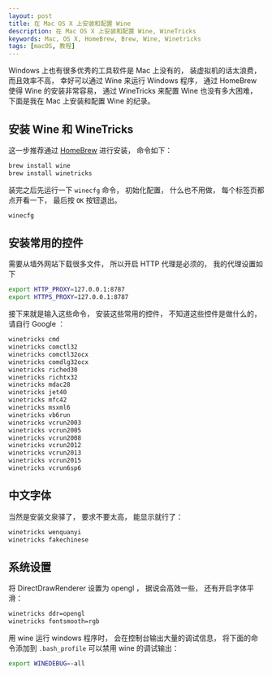 ```yaml
---
layout: post
title: 在 Mac OS X 上安装和配置 Wine
description: 在 Mac OS X 上安装和配置 Wine, WineTricks
keywords: Mac, OS X, HomeBrew, Brew, Wine, Winetricks
tags: [macOS, 教程]
---
```


Windows 上也有很多优秀的工具软件是 Mac 上没有的， 装虚拟机的话太浪费， 而且效率不高， 幸好可以通过 Wine 来运行 Windows 程序， 通过 HomeBrew 使得 Wine 的安装非常容易， 通过 WineTricks 来配置 Wine 也没有多大困难， 下面是我在 Mac 上安装和配置 Wine 的纪录。

## 安装 Wine 和 WineTricks

这一步推荐通过 [HomeBrew](https://brew.sh/) 进行安装， 命令如下：

```sh
brew install wine
brew install winetricks
```

装完之后先运行一下 `winecfg` 命令， 初始化配置， 什么也不用做， 每个标签页都点开看一下， 最后按 `OK` 按钮退出。

```sh
winecfg
```

## 安装常用的控件

需要从墙外网站下载很多文件， 所以开启 HTTP 代理是必须的， 我的代理设置如下

```sh
export HTTP_PROXY=127.0.0.1:8787
export HTTPS_PROXY=127.0.0.1:8787
```

接下来就是输入这些命令， 安装这些常用的控件， 不知道这些控件是做什么的， 请自行 Google ：

```sh
winetricks cmd
winetricks comctl32
winetricks comctl32ocx
winetricks comdlg32ocx
winetricks riched30
winetricks richtx32
winetricks mdac28
winetricks jet40
winetricks mfc42
winetricks msxml6
winetricks vb6run
winetricks vcrun2003
winetricks vcrun2005
winetricks vcrun2008
winetricks vcrun2012
winetricks vcrun2013
winetricks vcrun2015
winetricks vcrun6sp6
```

## 中文字体

当然是安装文泉驿了， 要求不要太高， 能显示就行了：

```sh
winetricks wenquanyi
winetricks fakechinese
```

## 系统设置

将 DirectDrawRenderer 设置为 opengl ， 据说会高效一些， 还有开启字体平滑：

```sh
winetricks ddr=opengl
winetricks fontsmooth=rgb
```

用 wine 运行 windows 程序时， 会在控制台输出大量的调试信息， 将下面的命令添加到 `.bash_profile` 可以禁用 wine 的调试输出：

```sh
export WINEDEBUG=-all
```
